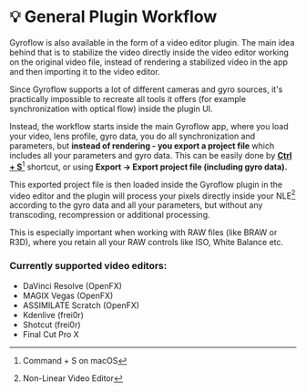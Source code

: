 # 💡 General Plugin Workflow

Gyroflow is also available in the form of a video editor plugin. The main idea behind that is to stabilize the video directly inside the video editor working on the original video file, instead of rendering a stabilized video in the app and then importing it to the video editor.

Since Gyroflow supports a lot of different cameras and gyro sources, it's practically impossible to recreate all tools it offers (for example synchronization with optical flow) inside the plugin UI.

Instead, the workflow starts inside the main Gyroflow app, where you load your video, lens profile, gyro data, you do all synchronization and parameters, but **instead of rendering - you export a project file** which includes all your parameters and gyro data. This can be easily done by [**Ctrl + S**](#user-content-fn-1)[^1] shortcut, or using **Export -> Export project file (including gyro data).**

This exported project file is then loaded inside the Gyroflow plugin in the video editor and the plugin will process your pixels directly inside your NLE[^2] according to the gyro data and all your parameters, but without any transcoding, recompression or additional processing.

This is especially important when working with RAW files (like BRAW or R3D), where you retain all your RAW controls like ISO, White Balance etc.

### Currently supported video editors:

* DaVinci Resolve (OpenFX)
* MAGIX Vegas (OpenFX)
* ASSIMILATE Scratch (OpenFX)
* Kdenlive (frei0r)
* Shotcut (frei0r)
* Final Cut Pro X



[^1]: Command + S on macOS

[^2]: Non-Linear Video Editor
